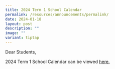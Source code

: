 ```yaml
---
title: 2024 Term 1 School Calendar
permalink: /resources/announcements/permalink/
date: 2024-01-18
layout: post
description: ""
image: ""
variant: tiptap
---
```

<p>Dear Students, </p><p>2024 Term 1 School Calendar can be viewed <a href="/files/school_calendar_for_the_month_of_Term_1_2024.pdf" rel="noopener noreferrer nofollow" target="_blank">here.</a></p>